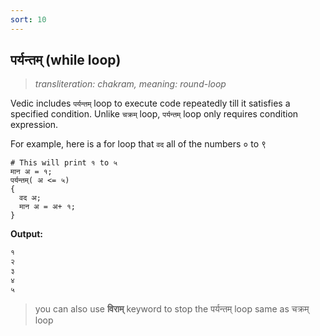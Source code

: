 ```yaml
---
sort: 10
---
```

## पर्यन्तम् (while loop)

>_transliteration: chakram, meaning: round-loop_

Vedic includes `पर्यन्तम्` loop to execute code repeatedly till it satisfies a specified condition. Unlike `चक्रम्` loop, `पर्यन्तम्` loop only requires condition expression.

For example, here is a for loop that `वद` all of the numbers ० to ९

```vedic
# This will print १ to ५
मान अ = १;
पर्यन्तम्( अ <= ५)
{
  वद अ;
  मान अ = अ+ १;
}
```

**Output:**

```bash
१
२
३
४
५
```

> you can also use **विराम्** keyword to stop the पर्यन्तम् loop same as चक्रम् loop